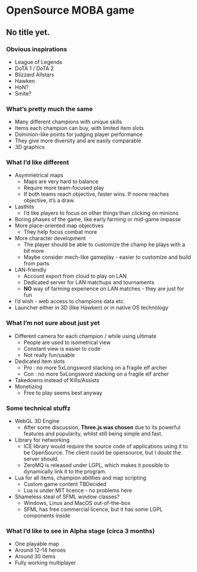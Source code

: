 # OpenSource MOBA game #

## No title yet. ##


### Obvious inspirations ###

* League of Legends
* DoTA 1 / DoTA 2
* Blizzard Allstars
* Hawken
* HoN?
* Smite?


### What’s pretty much the same ###

* Many different champions with unique skills
* Items each champion can buy, with limited item slots
* Dominion-like points for judging player performance
* They give more diversity and are easily comparable
* 3D graphics


### What I’d like different ###

* Asymmetrical maps
	* Maps are very hard to balance
	* Require more team-focused play
	* If both teams reach objective, faster wins. If noone reaches objective, it’s a draw.
* Lasthits
	* I’d like players to focus on other things than clicking on minions
* Boring phases of the game, like early farming or mid-game impasse
* More place-oriented map objectives
	* They help focus combat more
* More character development
	* The player should be able to customize the champ he plays with a bit more
	* Maybe consider mech-like gameplay - easier to customize and build from parts
* LAN-friendly
	* Account export from cloud to play on LAN
	* Dedicated server for LAN matchups and tournaments
	* **NO** way of farming experience on LAN matches - they are just for fun
* I’d wish  - web access to champions data etc.
* Launcher either in 3D (like Hawken) or in native OS technology


### What I’m not sure about just yet ###

* Different camera for each champion / while using ultimate
	* People are used to isometrical view
	* Constant view is easier to code
	* Not really fun/usable
* Dedicated item slots
	* Pro : no more 5xLongsword stacking on a fragile elf archer
	* Con : no more 5xLongsword stacking on a fragile elf archer
* Takedowns instead of Kills/Assists
* Monetizing
	* Free to play seems best anyway


### Some technical stuffz ###

* WebGL 3D Engine
	* After some discussion, **Three.js was chosen** due to its powerful features and popularity, whilst still being simple and fast.
* Library for networking
	* ICE library would require the source code of applications using it to be OpenSource. The client could be opensource, but I doubt the server should.
	* ZeroMQ is released under LGPL, which makes it possible to dynamically link it to the program.
* Lua for all items, champion abilities and map scripting
	* Custom game content TBDecided
	* Lua is under MIT licence - no problems here
* Shameless steal of SFML window classes?
	* Windows, Linux and MacOS out-of-the-box
	* SFML has free commercial licence, but it has some LGPL components inside

### What I’d like to see in Alpha stage (circa 3 months) ###

* One playable map
* Around 12-14 heroes
* Around 30 items
* Fully working multiplayer

